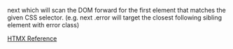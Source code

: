 next <CSS selector> which will scan the DOM forward for the first element that matches the given CSS selector. (e.g. next .error will target the closest following sibling element with error class)


[HTMX Reference](https://htmx.org/attributes/hx-target/)
